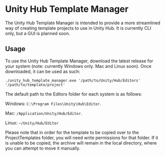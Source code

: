 # Unity Hub Template Manager

The Unity Hub Template Manager is intended to provide a more streamlined way of creating template projects to use in Unity Hub.
It is currently CLI only, but a GUI is planned soon.

## Usage

To use the Unity Hub Template Manager, download the latest release for your system (note: currently Windows only. Mac and Linux soon).
Once downloaded, it can be used as such:

`./unity_hub_template_manager.exe '/path/to/Unity/Hub/Editors' '/path/to/template/project'`

The default path to the Editors folder for each system is as follows:

Windows: `C:\Program Files\Unity\Hub\Editor`.

Mac: `/Application/Unity/Hub/Editor`.

Linux: `~/Unity/Hub/Editor`

Please note that in order for the template to be copied over to the ProjectTemplates folder, you will need write permissions for that folder. If it is unable to be copied,  the archive will remain in the local directory, where you can attempt to move it manually.
